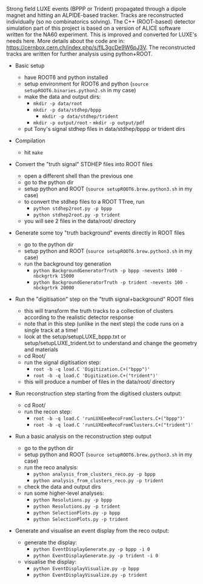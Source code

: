 Strong field LUXE events (BPPP or Trident) propagated through a dipole magnet and hitting an ALPIDE-based tracker.
Tracks are reconstructed individually (so no combinatorics solving).
The C++ (ROOT-based) detector simulation part of this project is based on a version of ALICE software written for the NA60 experiment.
This is improved and converted for LUXE's needs here.
More details about the code are in: https://cernbox.cern.ch/index.php/s/flL3gcDe9W6pJ3V.
The reconstructed tracks are written for further analysis using python+ROOT. 


- Basic setup
  - have ROOT6 and python installed
  - setup environment for ROOT6 and python (`source setupROOT6.binaries.python2.sh` in my case)
  - make the data and output dirs:
      - `mkdir -p data/root`
      - `mkdir -p data/stdhep/bppp`
		- `mkdir -p data/stdhep/trident`
	   - `mkdir -p output/root`
		- `mkdir -p output/pdf`
  - put Tony's signal stdhep files in data/stdhep/bppp or trident dirs

- Compilation
  - hit `make`

- Convert the "truth signal" STDHEP files into ROOT files
  - open a different shell than the previous one
  - go to the python dir
  - setup python and ROOT (`source setupROOT6.brew.python3.sh` in my case)
  - to convert the stdhep files to a ROOT TTree, run
      - `python stdhep2root.py -p bppp`
      - `python stdhep2root.py -p trident`
  - you will see 2 files in the data/root/ directory

- Generate some toy "truth background" events directly in ROOT files
  - go to the python dir
  - setup python and ROOT (`source setupROOT6.brew.python3.sh` in my case)
  - run the background toy generation
      - `python BackgroundGeneratorTruth -p bppp -nevents 1000 -nbckgrtrk 15000`
      - `python BackgroundGeneratorTruth -p trident -nevents 100 -nbckgrtrk 20000`

- Run the "digitisation" step on the "truth signal+background" ROOT files
  - this will transform the truth tracks to a collection of clusters according to the realistic detector response
  - note that in this step (unlike in the next step) the code runs on a single track at a time!
  - look at the setup/setupLUXE_bppp.txt or setup/setupLUXE_trident.txt to understand and change the geometry and materials
  - cd Root/
  - run the signal digitisation step:
      - `root -b -q load.C 'Digitization.C+("bppp")'`
      - `root -b -q load.C 'Digitization.C+("trident")'`
  - this will produce a number of files in the data/root/ directory

- Run reconstruction step starting from the digitised clusters output:
  - cd Root/
  - run the recon step:
      - `root -b -q load.C 'runLUXEeeRecoFromClusters.C+("bppp")'`
      - `root -b -q load.C 'runLUXEeeRecoFromClusters.C+("trident")'`

- Run a basic analysis on the reconstruction step output
  - go to the python dir
  - setup python and ROOT (`source setupROOT6.brew.python3.sh` in my case)
  - run the reco analysis:
      - `python analysis_from_clusters_reco.py -p bppp`
      - `python analysis_from_clusters_reco.py -p trident`
  - check the data and output dirs
  - run some higher-level analyses:
      - `python Resolutions.py -p bppp`
      - `python Resolutions.py -p trident`
      - `python SelectionPlots.py -p bppp`
      - `python SelectionPlots.py -p trident`
  
- Generate and visualise an event display from the reco output:
  - generate the display:
     - `python EventDisplayGenerate.py -p bppp -i 0`
     - `python EventDisplayGenerate.py -p trident -i 0`
  - visualise the display:
     - `python EventDisplayVisualize.py -p bppp`
     - `python EventDisplayVisualize.py -p trident`
  

